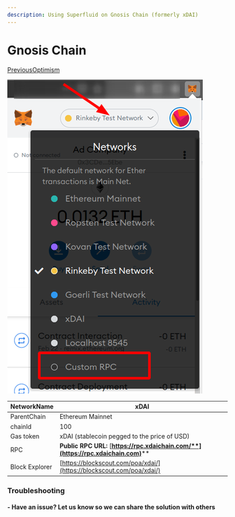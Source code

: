 ```yaml
---
description: Using Superfluid on Gnosis Chain (formerly xDAI)
---
```


# Gnosis Chain

[PreviousOptimism](https://app.gitbook.com/o/-MKEeXlqDp8Or6mOgLxr/s/-MKEcOOf\_qoYMObicyRu/\~/changes/0rOM7pdOEg7biRuIynlg/protocol-developers/networks/optimism)

![](<../../.gitbook/assets/image (21).png>)

| NetworkName    | **xDAI**                                                                            |
| -------------- | ----------------------------------------------------------------------------------- |
| ParentChain    | Ethereum Mainnet                                                                    |
| chainId        | 100                                                                                 |
| Gas token      | xDAI (stablecoin pegged to the price of USD)                                        |
| RPC            | **Public RPC URL:** [**https://rpc.xdaichain.com/**](https://rpc.xdaichain.com)**** |
| Block Explorer | [https://blockscout.com/poa/xdai/](https://blockscout.com/poa/xdai/)                |



### Troubleshooting

#### - Have an issue? Let us know so we can share the solution with others&#x20;

